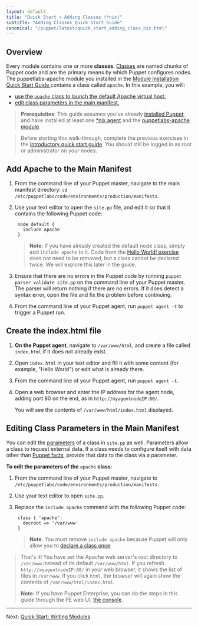 ```yaml
---
layout: default
title: "Quick Start » Adding Classes (*nix)"
subtitle: "Adding Classes Quick Start Guide"
canonical: "/puppet/latest/quick_start_adding_class_nix.html"
---
```



## Overview

Every module contains one or more **classes**. [Classes](./puppet/4.2/reference/lang_classes.html) are named chunks of Puppet code and are the primary means by which Puppet configures nodes. The puppetlabs-apache module you installed in the [Module Installation Quick Start Guide ](./quick_start_module_install_nix.html) contains a class called `apache`. In this example, you will:
* [use the `apache` class to launch the default Apache virtual host.](#add-apache-to-the-main-manifest)
* [edit class parameters in the main manifest.](#editing-class-parameters-in-the-main-manifest)

> **Prerequisites**: This guide assumes you've already [installed Puppet](./guides/install_puppet/pre_install.html), and have installed at least one [*nix agent](./guides/install_puppet/post_install.html) and the [puppetlabs-apache module](./quick_start_module_install_nix.html).

> Before starting this walk-through, complete the previous exercises in the [introductory quick start guide](./quick_start.html). You should still be logged in as root or administrator on your nodes.

## Add Apache to the Main Manifest

1. From the command line of your Puppet master, navigate to the main manifest directory: `cd /etc/puppetlabs/code/environments/production/manifests`.
2. Use your text editor to open the `site.pp` file, and edit it so that it contains the following Puppet code:

        node default {
		  include apache	
        }

	>**Note**: If you have already created the default node class, simply add `include apache` to it. Code from the [Hello World! exercise](./quick_start_helloworld.html) does not need to be removed, but a class cannot be declared twice. We will explore this later in the guide.

3. Ensure that there are no errors in the Puppet code by running `puppet parser validate site.pp` on the command line of your Puppet master. The parser will return nothing if there are no errors. If it does detect a syntax error, open the file and fix the problem before continuing.
4. From the command line of your Puppet agent, run `puppet agent -t` to trigger a Puppet run.

## Create the index.html file
1. **On the Puppet agent**, navigate to `/var/www/html`, and create a file called `index.html` if it does not already exist.
2. Open `index.html` in your text editor and fill it with some content (for example, "Hello World") or edit what is already there. 
3. From the command line of your Puppet agent, run `puppet agent -t`.
4. Open a web browser and enter the IP address for the agent node, adding port 80 on the end, as in `http://myagentnodeIP:80/`.

   You will see the contents of `/var/www/html/index.html` displayed.
   
## Editing Class Parameters in the Main Manifest

You can edit the [parameters](https://docs.puppetlabs.com/puppet/latest/reference/lang_classes.html#defining-classes) of a class in `site.pp` as well. Parameters allow a class to request external data. If a class needs to configure itself with data other than [Puppet facts](https://docs.puppetlabs.com/puppet/latest/reference/lang_facts_and_builtin_vars.html), provide that data to the class via a parameter.


**To edit the parameters of the** `apache` **class**:

1. From the command line of your Puppet master, navigate to `/etc/puppetlabs/code/environments/production/manifests`.
2. Use your text editor to open `site.pp`. 
3. Replace the `include apache` command with the following Puppet code:

        class { 'apache':
    	  docroot => '/var/www'
		}
		
	>**Note**: You must remove `include apache` because Puppet will only allow you to [declare a class once](https://docs.puppetlabs.com/puppet/latest/reference/lang_classes.html#declaring-classes).

> That's it! You have set the Apache web server's root directory to `/var/www` instead of its default `/var/www/html`. If you refresh `http://myagentnodeIP:80/` in your web browser, it shows the list of files in `/var/www`. If you click `html`, the browser will again show the contents of `/var/www/html/index.html`.
>
> **Note:**
> If you have Puppet Enterprise, you can do the steps in this guide through the PE web UI, [the console](https://docs.puppetlabs.com/pe/latest/console_accessing.html).
>
----------

Next: [Quick Start: Writing Modules](./quick_writing_nix.html)
